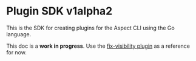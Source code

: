 # Plugin SDK v1alpha2

This is the SDK for creating plugins for the Aspect CLI using the Go language.

This doc is a **work in progress**. Use the
[fix-visibility plugin](/plugins/fix-visibility) as a reference for now.
